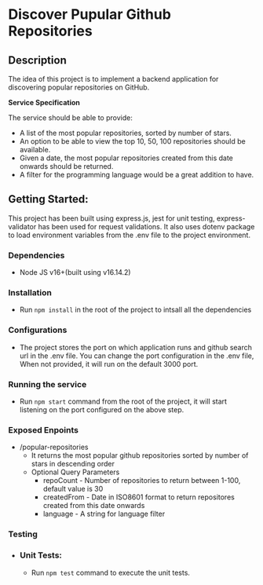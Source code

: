 # Discover Pupular Github Repositories

## Description

The idea of this project is to implement a backend application for discovering popular
repositories on GitHub.

**Service Specification**

The service should be able to provide:

- A list of the most popular repositories, sorted by number of stars.
- An option to be able to view the top 10, 50, 100 repositories should be available.
- Given a date, the most popular repositories created from this date onwards should
  be returned.
- A filter for the programming language would be a great addition to have.

## Getting Started:

This project has been built using express.js, jest for unit testing, express-validator has been used for request validations. It also uses dotenv package to load environment variables from the .env file to the project environment.

### Dependencies

- Node JS v16+(built using v16.14.2)

### Installation

- Run `npm install` in the root of the project to intsall all the dependencies

### Configurations

- The project stores the port on which application runs and github search url in the .env file. You can change the port configuration in the .env file, When not provided, it will run on the default 3000 port.

### Running the service

- Run `npm start` command from the root of the project, it will start listening on the port configured on the above step.

### Exposed Enpoints

- /popular-repositories
  - It returns the most popular github repositories sorted by number of stars in descending order
  - Optional Query Parameters
    - repoCount - Number of repositories to return between 1-100, default value is 30
    - createdFrom - Date in ISO8601 format to return repositores created from this date onwards
    - language - A string for language filter

### Testing

- ### Unit Tests:
  - Run `npm test` command to execute the unit tests.

